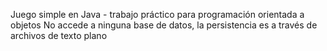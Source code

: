 Juego simple en Java - trabajo práctico para programación orientada a objetos
No accede a ninguna base de datos, la persistencia es a través de archivos de texto plano
